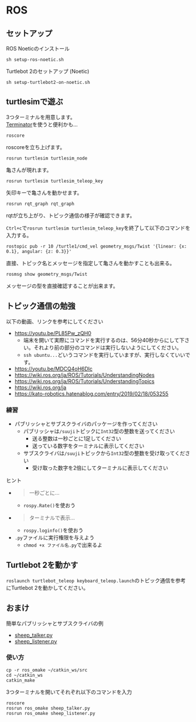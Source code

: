 # ROS

## セットアップ

ROS Noeticのインストール

```
sh setup-ros-noetic.sh
```

Turtlebot 2のセットアップ (Noetic)

```
sh setup-turtlebot2-on-noetic.sh
```

## turtlesimで遊ぶ

3つターミナルを用意します。 \
[Terminator](https://github.com/gnome-terminator/terminator)を使うと便利かも...

```
roscore
```

roscoreを立ち上げます。

```
rosrun turtlesim turtlesim_node
```

亀さんが現れます。

```
rosrun turtlesim turtlesim_teleop_key
```

矢印キーで亀さんを動かせます。

```
rosrun rqt_graph rqt_graph
```

rqtが立ち上がり、トピック通信の様子が確認できます。

`Ctrl+c`で`rosrun turtlesim turtlesim_teleop_key`を終了して以下のコマンドを入力する。

```
rostopic pub -r 10 /turtle1/cmd_vel geometry_msgs/Twist '{linear: {x: 0.1}, angular: {z: 0.3}}'
```

直接、トピック名とメッセージを指定して亀さんを動かすことも出来る。

```
rosmsg show geometry_msgs/Twist
```

メッセージの型を直接確認することが出来ます。

## トピック通信の勉強

以下の動画、リンクを参考にしてください

- https://youtu.be/PL85Pw_zQH0
    - 端末を開いて実際にコマンドを実行するのは、56分40秒からにして下さい。それより前の部分のコマンドは実行しないようにしてください。
    - `ssh ubuntu...`どいうコマンドを実行していますが、実行しなくていいです。
- https://youtu.be/MDCQ4oH6Dlc
- https://wiki.ros.org/ja/ROS/Tutorials/UnderstandingNodes
- https://wiki.ros.org/ja/ROS/Tutorials/UnderstandingTopics
- https://wiki.ros.org/ja
- https://kato-robotics.hatenablog.com/entry/2019/02/18/053255

### 練習

- パブリッシャとサブスクライバのパッケージを作ってください
    - パブリッシャは`/suuji`トピックに`Int32`型の整数を送ってください
        - 送る整数は一秒ごとに1足してください
        - 送っている数字をターミナルに表示してください
    - サブスクライバは`/suuji`トピックから`Int32`型の整数を受け取ってください
        - 受け取った数字を2倍にしてターミナルに表示してください

ヒント

- > 一秒ごとに...
    - `rospy.Rate()`を使おう
- > ターミナルで表示...
    - `rospy.loginfo()`を使おう
- `.py`ファイルに実行権限を与えよう
    - `chmod +x ファイル名.py`で出来るよ

## Turtlebot 2を動かす

`roslaunch turtlebot_teleop keyboard_teleop.launch`のトピック通信を参考にTurtlebot 2を動かしてください。

## おまけ

簡単なパブリッシャとサブスクライバの例

- [sheep_talker.py](ros_omake/src/sheep_talker.py)
- [sheep_listener.py](ros_omake/src/sheep_listener.py)

### 使い方

```
cp -r ros_omake ~/catkin_ws/src
cd ~/catkin_ws
catkin_make
```

3つターミナルを開いてそれぞれ以下のコマンドを入力

```
roscore
rosrun ros_omake sheep_talker.py
rosrun ros_omake sheep_listener.py
```
